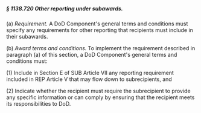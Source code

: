 ##### § 1138.720 Other reporting under subawards. #####

(a) *Requirement.* A DoD Component's general terms and conditions must specify any requirements for other reporting that recipients must include in their subawards.

(b) *Award terms and conditions.* To implement the requirement described in paragraph (a) of this section, a DoD Component's general terms and conditions must:

(1) Include in Section E of SUB Article VII any reporting requirement included in REP Article V that may flow down to subrecipients, and

(2) Indicate whether the recipient must require the subrecipient to provide any specific information or can comply by ensuring that the recipient meets its responsibilities to DoD.